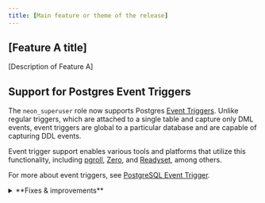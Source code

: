```yaml
---
title: [Main feature or theme of the release]
---
```


## [Feature A title]

[Description of Feature A]

## Support for Postgres Event Triggers

The `neon_superuser` role now supports Postgres [Event Triggers](https://www.postgresql.org/docs/current/event-triggers.html). Unlike regular triggers, which are attached to a single table and capture only DML events, event triggers are global to a particular database and are capable of capturing DDL events.

Event trigger support enables various tools and platforms that utilize this functionality, including [pgroll](https://pgroll.com/), [Zero](https://zero.rocicorp.dev/), and [Readyset](https://readyset.io/), among others.

For more about event triggers, see [PostgreSQL Event Trigger](/postgresql/postgresql-triggers/postgresql-event-trigger).

<details>

<summary>**Fixes & improvements**</summary>

- **Neon Console**
  - [Improvement 1]
  - [Improvement 2]

- **Neon API**

  [API improvements]

- **Neon CLI**

  [CLI improvements]

- **Neon Launchpad**

  Introduced database seeding functionality in Neon Launchpad, allowing developers to automatically populate databases with SQL scripts during initialization. This feature streamlines the development workflow by enabling instant database setup with sample data. The seeding capability is also available through the Vite plugin integration, making it accessible in TanStack Router applications and other Vite-based projects (PR pending).

  For more details, see:
  - [Vite Plugin Changelog](https://github.com/neondatabase/neondb-cli/blob/main/packages/vite-plugin-postgres/CHANGELOG.md)
  - [Neondb CLI Changelog](https://github.com/neondatabase/neondb-cli/blob/main/packages/neondb/CHANGELOG.md)
  - [TanStack Integration PR](https://github.com/TanStack/create-tsrouter-app/pull/124)

- **Drizzle Studio update**
  - Drizzle Studio, which powers the **Tables** page in the Neon Console, has been updated to a new version. For details about the latest updates, see the [Neon Drizzle Studio Changelog](https://github.com/neondatabase/neon-drizzle-studio-changelog/blob/main/CHANGELOG.md).

</details>
